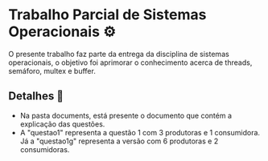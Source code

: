 # Trabalho Parcial de Sistemas Operacionais ⚙️
O presente trabalho faz parte da entrega da disciplina de sistemas operacionais, o objetivo foi aprimorar o conhecimento acerca de threads, semáforo, multex e buffer.

## Detalhes 📌
* Na pasta documents, está presente o documento que contém a explicação das questões.
* A "questao1" representa a questão 1 com 3 produtoras e 1 consumidora. Já a "questao1g" representa a versão com 6 produtoras e 2 consumidoras.


